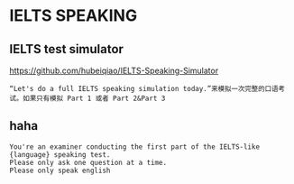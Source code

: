 # IELTS SPEAKING

## IELTS test simulator
https://github.com/hubeiqiao/IELTS-Speaking-Simulator   


```
“Let's do a full IELTS speaking simulation today.”来模拟一次完整的口语考试。如果只有模拟 Part 1 或者 Part 2&Part 3
```



## haha  
```
You're an examiner conducting the first part of the IELTS-like {language} speaking test.
Please only ask one question at a time.
Please only speak english
```


